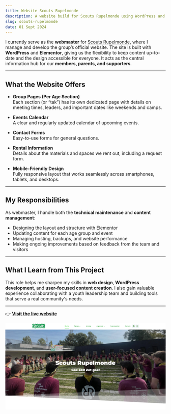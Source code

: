 ```yaml
---
title: Website Scouts Rupelmonde
description: A website build for Scouts Rupelmonde using WordPress and Elementor.
slug: scouts-rupelmonde
date: 01 Sept 2024
---
```


I currently serve as the **webmaster** for [Scouts Rupelmonde](https://scoutsrupelmonde.be), where I manage and develop the group’s official website. The site is built with **WordPress** and **Elementor**, giving us the flexibility to keep content up-to-date and the design accessible for everyone. It acts as the central information hub for our **members, parents, and supporters**.

---

## What the Website Offers

- **Group Pages (Per Age Section)**  
  Each section (or “tak”) has its own dedicated page with details on meeting times, leaders, and important dates like weekends and camps.

- **Events Calendar**  
  A clear and regularly updated calendar of upcoming events.

- **Contact Forms**  
  Easy-to-use forms for general questions.

- **Rental Information**  
  Details about the materials and spaces we rent out, including a request form.

- **Mobile-Friendly Design**  
  Fully responsive layout that works seamlessly across smartphones, tablets, and desktops.

---

## My Responsibilities

As webmaster, I handle both the **technical maintenance** and **content management**:

- Designing the layout and structure with Elementor
- Updating content for each age group and event
- Managing hosting, backups, and website performance
- Making ongoing improvements based on feedback from the team and visitors

---

## What I Learn from This Project

This role helps me sharpen my skills in **web design**, **WordPress development**, and **user-focused content creation**. I also gain valuable experience collaborating with a youth leadership team and building tools that serve a real community's needs.

---

👉 [**Visit the live website**](https://scoutsrupelmonde.be)

![scouts-site.png](scouts-site-screenshot.png)